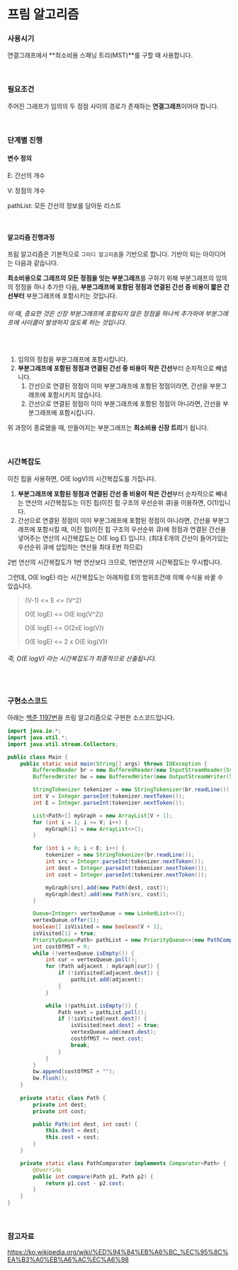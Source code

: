 # 프림 알고리즘

### 사용시기

연결그래프에서 **최소비용 스패닝 트리(MST)**를 구할 때 사용합니다.

<br>

### 필요조건

주어진 그래프가 임의의 두 정점 사이의 경로가 존재하는 **연결그래프**이어야 합니다.

<br>

### 단계별 진행

#### 변수 정의

E: 간선의 개수

V: 정점의 개수

pathList: 모든 간선의 정보를 담아둔 리스트

<br>

#### 알고리즘 진행과정

프림 알고리즘은 기본적으로 `그리디 알고리즘`을 기반으로 합니다. 기반이 되는 아이디어는 다음과 같습니다. 

**최소비용으로 그래프의 모든 정점을 잇는 부분그래프**를 구하기 위해 부분그래프의 임의의 정점을 하나 추가한 다음, **부분그래프에 포함된 정점과 연결된 간선 중 비용이 짧은 간선부터** 부분그래프에 포함시키는 것입니다.

###### 이 때, 중요한 것은 신장 부분그래프에 포함되지 않은 정점을 하나씩 추가하여 부분그래프에 사이클이 발생하지 않도록 하는 것입니다.

<br>

1. 임의의 정점을 부분그래프에 포함시킵니다.
2. **부분그래프에 포함된 정점과 연결된 간선 중 비용이 작은 간선**부터 순차적으로 빼냅니다.
   1. 간선으로 연결된 정점이 이미 부분그래프에 포함된 정점이라면, 간선을 부분그래프에 포함시키지 않습니다.
   2. 간선으로 연결된 정점이 이미 부분그래프에 포함된 정점이 아니라면, 간선을 부분그래프에 포함시킵니다.

위 과정이 종료됐을 때, 만들어지는 부분그래프는 **최소비용 신장 트리**가 됩니다.

<br>

### 시간복잡도

이진 힙을 사용하면, O(E logV)의 시간복잡도를 가집니다. 

1. **부분그래프에 포함된 정점과 연결된 간선 중 비용이 작은 간선**부터 순차적으로 빼내는 연산의 시간복잡도는 이진 힙(이진 힙 구조의 우선순위 큐)을 이용하면, O(1)입니다.
2. 간선으로 연결된 정점이 이미 부분그래프에 포함된 정점이 아니라면, 간선을 부분그래프에 포함시킬 때, 이진 힙(이진 힙 구조의 우선순위 큐)에 정점과 연결된 간선을 넣어주는 연산의 시간복잡도는 O(E log E) 입니다. (최대 E개의 간선이 들어가있는 우선순위 큐에 삽입하는 연산을 최대 E번 하므로)

2번 연산의 시간복잡도가 1번 연산보다 크므로, 1번연산의 시간복잡도는 무시합니다.

그런데, O(E logE) 라는 시간복잡도는 아래처럼 E의 범위조건에 의해 수식을 바꿀 수 있습니다.

>(V-1) <= E <= (V^2)
>
>O(E logE) <= O(E log(V^2)) 
>
>O(E logE) <= O(2xE log(V))
>
>O(E logE) <= 2 x O(E log(V))

###### 즉, O(E logV) 라는 시간복잡도가 최종적으로 산출됩니다.

<br>

### 구현소스코드

아래는 [백준 1197번](https://www.acmicpc.net/problem/1197)을 프림 알고리즘으로 구현한 소스코드입니다.

```java
import java.io.*;
import java.util.*;
import java.util.stream.Collectors;

public class Main {
    public static void main(String[] args) throws IOException {
        BufferedReader br = new BufferedReader(new InputStreamReader(System.in));
        BufferedWriter bw = new BufferedWriter(new OutputStreamWriter(System.out));

        StringTokenizer tokenizer = new StringTokenizer(br.readLine());
        int V = Integer.parseInt(tokenizer.nextToken());
        int E = Integer.parseInt(tokenizer.nextToken());

        List<Path>[] myGraph = new ArrayList[V + 1];
        for (int i = 1; i <= V; i++) {
            myGraph[i] = new ArrayList<>();
        }

        for (int i = 0; i < E; i++) {
            tokenizer = new StringTokenizer(br.readLine());
            int src = Integer.parseInt(tokenizer.nextToken());
            int dest = Integer.parseInt(tokenizer.nextToken());
            int cost = Integer.parseInt(tokenizer.nextToken());

            myGraph[src].add(new Path(dest, cost));
            myGraph[dest].add(new Path(src, cost));
        }

        Queue<Integer> vertexQueue = new LinkedList<>();
        vertexQueue.offer(1);
        boolean[] isVisited = new boolean[V + 1];
        isVisited[1] = true;
        PriorityQueue<Path> pathList = new PriorityQueue<>(new PathComparator());
        int costOfMST = 0;
        while (!vertexQueue.isEmpty()) {
            int cur = vertexQueue.poll();
            for (Path adjacent : myGraph[cur]) {
                if (!isVisited[adjacent.dest]) {
                    pathList.add(adjacent);
                }
            }

            while (!pathList.isEmpty()) {
                Path next = pathList.poll();
                if (!isVisited[next.dest]) {
                    isVisited[next.dest] = true;
                    vertexQueue.add(next.dest);
                    costOfMST += next.cost;
                    break;
                }
            }
        }
        bw.append(costOfMST + "");
        bw.flush();
    }
    
    private static class Path {
        private int dest;
        private int cost;

        public Path(int dest, int cost) {
            this.dest = dest;
            this.cost = cost;
        }
    }

    private static class PathComparator implements Comparator<Path> {
        @Override
        public int compare(Path p1, Path p2) {
            return p1.cost - p2.cost;
        }
    }
}
```

<br>

### 참고자료

https://ko.wikipedia.org/wiki/%ED%94%84%EB%A6%BC_%EC%95%8C%EA%B3%A0%EB%A6%AC%EC%A6%98
